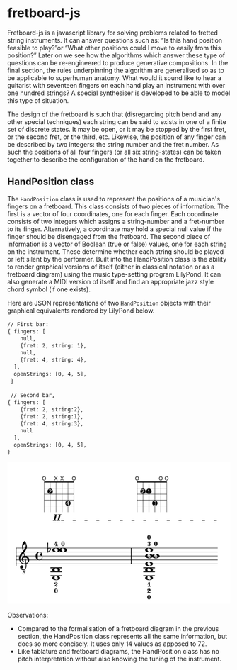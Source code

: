 # fretboard-js
Fretboard-js is a javascript library for solving problems related to fretted string instruments. It can answer questions such as: “Is this hand position feasible to play?”or “What other positions could I move to easily from this position?” Later on we see how the algorithms which answer these type of questions can be re-engineered to produce generative compositions. In the final section, the rules underpinning the algorithm are generalised so as to be applicable to superhuman anatomy. What would it sound like to hear a guitarist with seventeen fingers on each hand play an instrument with over one hundred strings? A special synthesiser is developed to be able to model this type of situation.

The design of the fretboard is such that (disregarding pitch bend and any other special techniques) each string can be said to exists in one of a finite set of discrete states. It may be open, or it may be stopped by the first fret, or the second fret, or the third, etc. Likewise, the position of any finger can be described by two integers: the string number and the fret number. As such the positions of all four fingers (or all six string-states) can be taken together to describe the configuration of the hand on the fretboard.

## HandPosition class
The `HandPosition` class is used to represent the positions of a musician's fingers on a fretboard. This class consists of two pieces of information. The first is a vector of four coordinates, one for each finger. Each coordinate consists of two integers which assigns a string-number and a fret-number to its finger. Alternatively, a coordinate may hold a special null value if the finger should be disengaged from the fretboard. The second piece of information is a vector of Boolean (true or false) values, one for each string on the instrument. These determine whether each string should be played or left silent by the performer.
Built into the HandPosition class is the ability to render graphical versions of itself (either in classical notation or as a fretboard diagram) using the music type-setting program LilyPond. It can also generate a MIDI version of itself and find an appropriate jazz style chord symbol (if one exists).

Here are JSON representations of two `HandPosition` objects with their graphical equivalents rendered by LilyPond below.

```
// First bar:
{ fingers: [
    null,
    {fret: 2, string: 1},
    null,
    {fret: 4, string: 4},
  ],
  openStrings: [0, 4, 5],
 }
 
 // Second bar,
{ fingers: [
    {fret: 2, string:2},
    {fret: 2, string:1}, 
    {fret: 4, string:3}, 
    null
  ],
  openStrings: [0, 4, 5], 
}
```

![fig1](images/fig1.png)

Observations:
- Compared to the formalisation of a fretboard diagram in the previous section, the HandPosition class represents all the same information, but does so more concisely. It uses only 14 values as apposed to 72.
- Like tablature and fretboard diagrams, the HandPosition class has no pitch interpretation without also knowing the tuning of the instrument.
